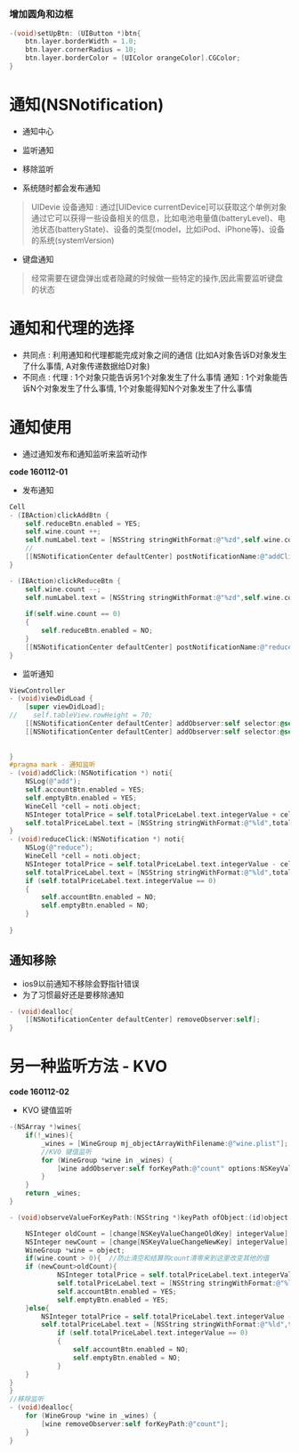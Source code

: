 # 

### 增加圆角和边框
```objectivec
-(void)setUpBtn: (UIButton *)btn{
    btn.layer.borderWidth = 1.0;
    btn.layer.cornerRadius = 10;
    btn.layer.borderColor = [UIColor orangeColor].CGColor;
}
```

# 通知(NSNotification)
* 通知中心
* 监听通知
* 移除监听

* 系统随时都会发布通知
> UIDevie 设备通知 :
通过[UIDevice currentDevice]可以获取这个单例对象
> 通过它可以获得一些设备相关的信息，比如电池电量值(batteryLevel)、电池状态(batteryState)、设备的类型(model，比如iPod、iPhone等)、设备的系统(systemVersion)

* 键盘通知 
> 经常需要在键盘弹出或者隐藏的时候做一些特定的操作,因此需要监听键盘的状态

# 通知和代理的选择
* 共同点: 利用通知和代理都能完成对象之间的通信(比如A对象告诉D对象发生了什么事情, A对象传递数据给D对象)
* 不同点: 代理 : 1个对象只能告诉另1个对象发生了什么事情
通知 : 1个对象能告诉N个对象发生了什么事情, 1个对象能得知N个对象发生了什么事情

# 通知使用
* 通过通知发布和通知监听来监听动作

**code 160112-01**
* 发布通知

```objectivec
Cell
- (IBAction)clickAddBtn {
    self.reduceBtn.enabled = YES;
    self.wine.count ++;
    self.numLabel.text = [NSString stringWithFormat:@"%zd",self.wine.count];
    //
    [[NSNotificationCenter defaultCenter] postNotificationName:@"addClick" object:self userInfo:nil];
}

- (IBAction)clickReduceBtn {
    self.wine.count --;
    self.numLabel.text = [NSString stringWithFormat:@"%zd",self.wine.count];
    
    if(self.wine.count == 0)
    {
        self.reduceBtn.enabled = NO;
    }
    [[NSNotificationCenter defaultCenter] postNotificationName:@"reduceClick" object:self userInfo:nil];
}
```
* 监听通知

```objectivec
ViewController
- (void)viewDidLoad {
    [super viewDidLoad];
//    self.tableView.rowHeight = 70;
    [[NSNotificationCenter defaultCenter] addObserver:self selector:@selector(addClick:) name:@"addClick" object:nil];
    [[NSNotificationCenter defaultCenter] addObserver:self selector:@selector(reduceClick:) name:@"reduceClick" object:nil];
    
    
}
#pragma mark - 通知监听
- (void)addClick:(NSNotification *) noti{
    NSLog(@"add");
    self.accountBtn.enabled = YES;
    self.emptyBtn.enabled = YES;
    WineCell *cell = noti.object;
    NSInteger totalPrice = self.totalPriceLabel.text.integerValue + cell.wine.money.integerValue;
    self.totalPriceLabel.text = [NSString stringWithFormat:@"%ld",totalPrice];
}
- (void)reduceClick:(NSNotification *) noti{
    NSLog(@"reduce");
    WineCell *cell = noti.object;
    NSInteger totalPrice = self.totalPriceLabel.text.integerValue - cell.wine.money.integerValue;
    self.totalPriceLabel.text = [NSString stringWithFormat:@"%ld",totalPrice];
    if (self.totalPriceLabel.text.integerValue == 0)
    {
        self.accountBtn.enabled = NO;
        self.emptyBtn.enabled = NO;
    }
    
}

```

## 通知移除
* ios9以前通知不移除会野指针错误
* 为了习惯最好还是要移除通知

```objectivec
- (void)dealloc{
    [[NSNotificationCenter defaultCenter] removeObserver:self];
}
```

# 另一种监听方法 - KVO
**code 160112-02**

* KVO 键值监听

```objectivec
-(NSArray *)wines{
    if(!_wines){
        _wines = [WineGroup mj_objectArrayWithFilename:@"wine.plist"];
        //KVO 键值监听
        for (WineGroup *wine in _wines) {
            [wine addObserver:self forKeyPath:@"count" options:NSKeyValueObservingOptionNew|NSKeyValueObservingOptionOld context:nil];
        }
    }
    return _wines;
}

- (void)observeValueForKeyPath:(NSString *)keyPath ofObject:(id)object change:(NSDictionary<NSKeyValueChangeKey,id> *)change context:(void *)context{

    NSInteger oldCount = [change[NSKeyValueChangeOldKey] integerValue];
    NSInteger newCount = [change[NSKeyValueChangeNewKey] integerValue];
    WineGroup *wine = object;
    if(wine.count > 0){  //防止清空和结算购count清零来到这里改变其他的值
    if (newCount>oldCount){
            NSInteger totalPrice = self.totalPriceLabel.text.integerValue + wine.money.integerValue;
            self.totalPriceLabel.text = [NSString stringWithFormat:@"%ld",totalPrice];
            self.accountBtn.enabled = YES;
            self.emptyBtn.enabled = YES;
    }else{
        NSInteger totalPrice = self.totalPriceLabel.text.integerValue - wine.money.integerValue;
        self.totalPriceLabel.text = [NSString stringWithFormat:@"%ld",totalPrice];
            if (self.totalPriceLabel.text.integerValue == 0)
            {
                self.accountBtn.enabled = NO;
                self.emptyBtn.enabled = NO;
            }
    }
}
}
//移除监听
- (void)dealloc{
    for (WineGroup *wine in _wines) {
        [wine removeObserver:self forKeyPath:@"count"];
    }
}
```

###


